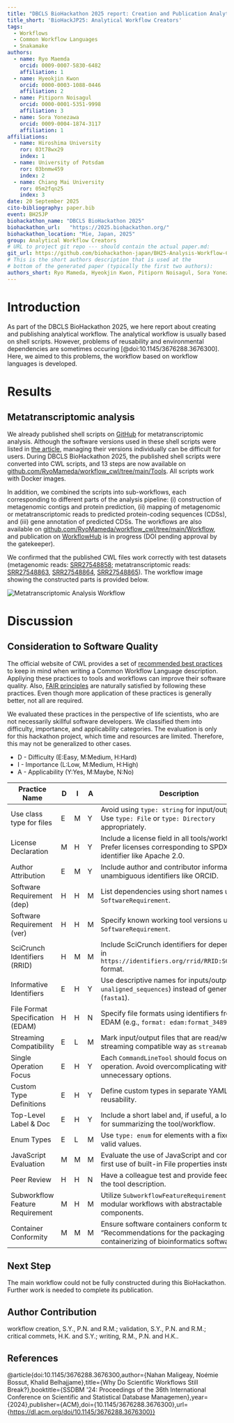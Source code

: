 ```yaml
---
title: "DBCLS BioHackathon 2025 report: Creation and Publication Analytical Workflow of Creators' Interests"
title_short: 'BioHackJP25: Analytical Workflow Creators'
tags:
  - Workflows
  - Common Workflow Languages
  - Snakamake
authors:
  - name: Ryo Maemda
    orcid: 0009-0007-5830-6482
    affiliation: 1
  - name: Hyeokjin Kwon
    orcid: 0000-0003-1088-0446
    affiliation: 2
  - name: Pitiporn Noisagul
    orcid: 0000-0001-5351-9998
    affiliation: 3
  - name: Sora Yonezawa
    orcid: 0009-0004-1874-3117
    affiliation: 1
affiliations:
  - name: Hiroshima University
    ror: 03t78wx29
    index: 1
  - name: University of Potsdam
    ror: 03bnmw459
    index: 2
  - name: Chiang Mai University
    ror: 05m2fqn25
    index: 3
date: 20 September 2025
cito-bibliography: paper.bib
event: BH25JP
biohackathon_name: "DBCLS BioHackathon 2025"
biohackathon_url:   "https://2025.biohackathon.org/"
biohackathon_location: "Mie, Japan, 2025"
group: Analytical Workflow Creators
# URL to project git repo --- should contain the actual paper.md:
git_url: https://github.com/biohackathon-japan/BH25-Analysis-Workflow-Creators
# This is the short authors description that is used at the
# bottom of the generated paper (typically the first two authors):
authors_short: Ryo Mameda, Hyeokjin Kwon, Pitiporn Noisagul, Sora Yonezawa
---
```


# Introduction

As part of the DBCLS BioHackathon 2025, we here report about creating and publishing analytical workflow. The analytical workflow is usually based on shell scripts. However, problems of reusability and environmental dependencies are sometimes occuring [@doi:10.1145/3676288.3676300]. Here, we aimed to this problems, the workflow based on workflow languages is developed.

# Results

## Metatranscriptomic analysis

We already published shell scripts on [GitHub](https://github.com/RyoMameda/workflow) for metatranscriptomic analysis. Although the software versions used in these shell scripts were listed in [the article](https://doi.org/10.3390/microorganisms13050995), managing their versions individually can be difficult for users. During DBCLS BioHackathon 2025, the published shell scripts were converted into CWL scripts, and 13 steps are now available on [github.com/RyoMameda/workflow_cwl/tree/main/Tools](https://github.com/RyoMameda/workflow_cwl/tree/main/Tools). All scripts work with Docker images.  

In addition, we combined the scripts into sub-workflows, each corresponding to different parts of the analysis pipeline: (i) construction of metagenomic contigs and protein prediction, (ii) mapping of metagenomic or metatranscriptomic reads to predicted protein-coding sequences (CDSs), and (iii) gene annotation of predicted CDSs. The workflows are also available on [github.com/RyoMameda/workflow_cwl/tree/main/Workflow](https://github.com/RyoMameda/workflow_cwl/tree/main/Workflow), and publication on [WorkflowHub](https://workflowhub.eu/workflows/1955) is in progress (DOI pending approval by the gatekeeper).  

We confirmed that the published CWL files work correctly with test datasets (metagenomic reads: [SRR27548858](https://www.ncbi.nlm.nih.gov/sra/?term=SRR27548858); metatranscriptomic reads: [SRR27548863](https://www.ncbi.nlm.nih.gov/sra/?term=SRR27548863), [SRR27548864](https://www.ncbi.nlm.nih.gov/sra/?term=SRR27548864), [SRR27548865](https://www.ncbi.nlm.nih.gov/sra/?term=SRR27548865)). The workflow image showing the constructed parts is provided below.

![Metatranscriptomic Analysis Workflow](./workflow_cwlization.png)


# Discussion

## Consideration to Software Quality

The official website of CWL provides a set of [recommended best practices](
https://www.commonwl.org/user_guide/topics/best-practices.html) to keep
in mind when writing a Common Workflow Language description. Appliying these
practices to tools and workflows can improve their software quality. Also,
[FAIR principles](https://www.go-fair.org/fair-principles/) are naturally
satisfied by following these practices. Even though more application of these
practices is generally better, not all are required.

We evaluated these practices in the perspective of life scientists, who are not
necessarily skillful software developers. We classified them into difficulty,
importance, and applicability categories. The evaluation is only for this
hackathon project, which time and resources are limited. Therefore, this may
not be generalized to other cases.

* D  - Difficulty (E:Easy, M:Medium, H:Hard)
* I  - Importance (L:Low, M:Medium, H:High)
* A  - Applicability (Y:Yes, M:Maybe, N:No)

| Practice Name | D | I | A | Description |
|---------------|---|---|---|-------------|
| Use class type for files | E | M | Y | Avoid using `type: string` for input/output files. Use `type: File` or `type: Directory` appropriately. |
| License Declaration | M | H | Y | Include a license field in all tools/workflows. Prefer licenses corresponding to SPDX identifier like Apache 2.0. |
| Author Attribution | E | M | Y | Include author and contributor information. Use unambiguous identifiers like ORCID. |
| Software Requirement (dep) | H | H | M | List dependencies using short names under `SoftwareRequirement`. |
| Software Requirement (ver) | H | H | M | Specify known working tool versions under `SoftwareRequirement`. |
| SciCrunch Identifiers (RRID) | H | M | M | Include SciCrunch identifiers for dependencies in `https://identifiers.org/rrid/RRID:SCR_NNNNNN` format. |
| Informative Identifiers | E | H | Y | Use descriptive names for inputs/outputs (e.g., `unaligned_sequences`) instead of generic ones (`fasta1`). |
| File Format Specification (EDAM) | H | H | N | Specify file formats using identifiers from EDAM (e.g., `format: edam:format_3489`). |
| Streaming Compatibility | E | L | M | Mark input/output files that are read/written in a streaming compatible way as `streamable: true`. |
| Single Operation Focus | E | H | Y | Each `CommandLineTool` should focus on a single operation. Avoid overcomplicating with unnecessary options. |
| Custom Type Definitions | E | H | Y | Define custom types in separate YAML files for reusability. |
| Top-Level Label & Doc | E | H | Y | Include a short label and, if useful, a longer doc for summarizing the tool/workflow. |
| Enum Types | E | L | M | Use `type: enum` for elements with a fixed list of valid values. |
| JavaScript Evaluation | M | M | M | Evaluate the use of JavaScript and consider first use of built-in File properties instead. |
| Peer Review | H | H | N | Have a colleague test and provide feedback on the tool description. |
| Subworkflow Feature Requirement | M | H | M | Utilize `SubworkflowFeatureRequirement` for modular workflows with abstractable components. |
| Container Conformity | M | M | M | Ensure software containers conform to the “Recommendations for the packaging and containerizing of bioinformatics software”. |

## Next Step

The main workflow could not be fully constructed during this BioHackathon. Further work is needed to complete its publication.

## Author Contribution
workflow creation, S.Y., P.N. and R.M.; validation, S.Y., P.N. and R.M.; critical commets, H.K. and S.Y.; writing, R.M., P.N. and H.K..

## References
@article{doi:10.1145/3676288.3676300,author={Nahan Maligeay, Noémie Bossut, Khalid Belhajjame},title={Why Do Scientific Workflows Still Break?},booktitle={SSDBM '24: Proceedings of the 36th International Conference on Scientific and Statistical Database Managemen},year={2024},publisher={ACM},doi={10.1145/3676288.3676300},url={https://dl.acm.org/doi/10.1145/3676288.3676300}}
